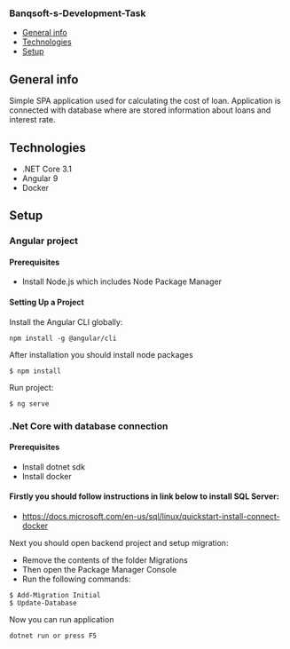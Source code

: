 ### Banqsoft-s-Development-Task
* [General info](#general-info)
* [Technologies](#technologies)
* [Setup](#setup)


## General info
Simple SPA application used for calculating the cost of loan. Application is connected with database where are stored information about loans and interest rate.

## Technologies
* .NET Core 3.1
* Angular 9
* Docker
## Setup
### Angular project
#### Prerequisites
* Install Node.js which includes Node Package Manager
#### Setting Up a Project
Install the Angular CLI globally:
```
npm install -g @angular/cli
```
After installation you should install node packages
```
$ npm install
```
Run project:
```
$ ng serve
```

### .Net Core with database connection
#### Prerequisites
* Install dotnet sdk
* Install docker
#### Firstly you should follow instructions in link below to install SQL Server:
* https://docs.microsoft.com/en-us/sql/linux/quickstart-install-connect-docker

Next you should open backend project and setup migration:
* Remove the contents of the folder Migrations
* Then open the Package Manager Console
* Run the following commands:
```
$ Add-Migration Initial
$ Update-Database
````

Now you can run application
```
dotnet run or press F5
```


